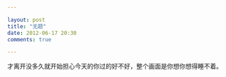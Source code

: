 ```yaml
---

layout: post
title: "无题"
date: 2012-06-17 20:30
comments: true

---
```

才离开没多久就开始担心今天的你过的好不好，整个画面是你想你想得睡不着。
